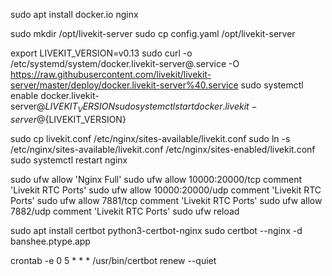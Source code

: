 sudo apt install docker.io nginx

sudo mkdir /opt/livekit-server
sudo cp config.yaml /opt/livekit-server

export LIVEKIT_VERSION=v0.13
sudo curl -o /etc/systemd/system/docker.livekit-server@.service -O https://raw.githubusercontent.com/livekit/livekit-server/master/deploy/docker.livekit-server%40.service
sudo systemctl enable docker.livekit-server@${LIVEKIT_VERSION}
sudo systemctl start docker.livekit-server@${LIVEKIT_VERSION}

sudo cp livekit.conf /etc/nginx/sites-available/livekit.conf
sudo ln -s /etc/nginx/sites-available/livekit.conf /etc/nginx/sites-enabled/livekit.conf
sudo systemctl restart nginx

sudo ufw allow 'Nginx Full'
sudo ufw allow 10000:20000/tcp comment 'Livekit RTC Ports'
sudo ufw allow 10000:20000/udp comment 'Livekit RTC Ports'
sudo ufw allow 7881/tcp comment 'Livekit RTC Ports'
sudo ufw allow 7882/udp comment 'Livekit RTC Ports'
sudo ufw reload

sudo apt install certbot python3-certbot-nginx
sudo certbot --nginx -d banshee.ptype.app

crontab -e
0 5 \* \* \* /usr/bin/certbot renew --quiet
